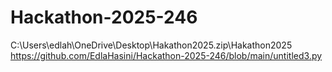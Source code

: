 # Hackathon-2025-246
C:\Users\edlah\OneDrive\Desktop\Hakathon2025.zip\Hakathon2025
https://github.com/EdlaHasini/Hackathon-2025-246/blob/main/untitled3.py
